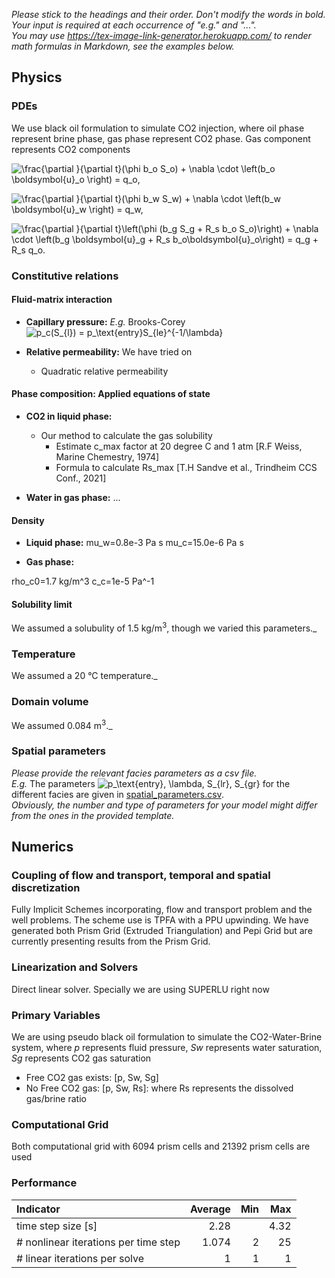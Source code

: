 _Please stick to the headings and their order. Don't modify the words in bold. Your input is required at each occurrence of "e.g." and "..."._<br>
_You may use https://tex-image-link-generator.herokuapp.com/ to render math formulas in Markdown, see the examples below._

## Physics

### PDEs

[//]: <> (_E.g._ One mass balance per component water and CO2.)
We use black oil formulation to simulate CO2 injection, where oil phase represent brine phase, gas phase represent CO2 phase. Gas component represents CO2 components

![\frac{\partial }{\partial t}(\phi b_o S_o) + \nabla \cdot \left(b_o \boldsymbol{u}_o \right) = q_o,
](https://render.githubusercontent.com/render/math?math=%5Cdisplaystyle+%0A++++%5Cfrac%7B%5Cpartial+%7D%7B%5Cpartial+t%7D%28%5Cphi+b_o+S_o%29+%2B+%5Cnabla+%5Ccdot+%5Cleft%28b_o+%5Cboldsymbol%7Bu%7D_o+%5Cright%29+%3D+q_o%2C%0A)

![\frac{\partial }{\partial t}(\phi b_w S_w) + \nabla \cdot \left(b_w \boldsymbol{u}_w \right) = q_w,](https://render.githubusercontent.com/render/math?math=%5Cdisplaystyle+%5Cfrac%7B%5Cpartial+%7D%7B%5Cpartial+t%7D%28%5Cphi+b_w+S_w%29+%2B+%5Cnabla+%5Ccdot+%5Cleft%28b_w+%5Cboldsymbol%7Bu%7D_w+%5Cright%29+%3D+q_w%2C)

![    \frac{\partial }{\partial t}\left(\phi (b_g S_g + R_s b_o S_o)\right) + \nabla \cdot \left(b_g \boldsymbol{u}_g + R_s b_o\boldsymbol{u}_o\right) = q_g + R_s q_o.](https://render.githubusercontent.com/render/math?math=%5Cdisplaystyle+++++%5Cfrac%7B%5Cpartial+%7D%7B%5Cpartial+t%7D%5Cleft%28%5Cphi+%28b_g+S_g+%2B+R_s+b_o+S_o%29%5Cright%29+%2B+%5Cnabla+%5Ccdot+%5Cleft%28b_g+%5Cboldsymbol%7Bu%7D_g+%2B+R_s+b_o%5Cboldsymbol%7Bu%7D_o%5Cright%29+%3D+q_g+%2B+R_s+q_o.)

### Constitutive relations

#### Fluid-matrix interaction

* **Capillary pressure:** _E.g._ Brooks-Corey
  ![p_c(S_{l}) = p_\text{entry}S_{le}^{-1/\lambda}](https://render.githubusercontent.com/render/math?math=%5Cdisplaystyle+p_c%28S_%7Bl%7D%29+%3D+p_%5Ctext%7Bentry%7DS_%7Ble%7D%5E%7B-1%2F%5Clambda%7D%0A)

* **Relative permeability:** 
We have tried on
  - Quadratic relative permeability

#### Phase composition: Applied equations of state

* **CO2 in liquid phase:** 
  * Our method to calculate the gas solubility 
    - Estimate c_max factor at 20 degree C and 1 atm [R.F Weiss, Marine Chemestry, 1974]
    - Formula to calculate Rs_max [T.H Sandve et al., Trindheim CCS Conf., 2021] 

* **Water in gas phase:** ...

#### Density

* **Liquid phase:** 
mu_w=0.8e-3 Pa s
mu_c=15.0e-6 Pa s

* **Gas phase:** 

rho_c0=1.7 kg/m^3 c_c=1e-5 Pa^-1

#### Solubility limit

We assumed a solubulity of 1.5 kg/m<sup>3</sup>, though we varied this parameters._

### Temperature

We assumed a 20 °C temperature._

### Domain volume

We assumed 0.084 m<sup>3</sup>._

### Spatial parameters

_Please provide the relevant facies parameters as a csv file._<br>
_E.g._ The parameters ![p_\text{entry}, \lambda, S_{lr}, S_{gr}](https://render.githubusercontent.com/render/math?math=%5Cdisplaystyle+p_%5Ctext%7Bentry%7D%2C+%5Clambda%2C+S_%7Blr%7D%2C+S_%7Bgr%7D%0A) for the different facies are given in [spatial_parameters.csv](spatial_parameters.csv).<br>
_Obviously, the number and type of parameters for your model might differ from the ones in the provided template._

## Numerics

### Coupling of flow and transport, temporal and spatial discretization

[//]: <> (_E.g._ Fully coupled, fully implicit, cell-centered FV with TPFA.)

Fully Implicit Schemes incorporating, flow and transport problem and the well problems.
The scheme use is TPFA with a PPU upwinding.
We have generated both Prism Grid (Extruded Triangulation) and Pepi Grid but are currently presenting results from the Prism Grid.
 
### Linearization and Solvers

[//]: <>  (_E.g._ Newton with line search, AMG-preconditioned BiCGSTAB for the linear systems.)
Direct linear solver. Specially we are using SUPERLU right now



### Primary Variables

[//]: <> (_E.g._ Dependent on local phase composition:)

We are using pseudo black oil formulation to simulate the CO2-Water-Brine system, where *p* represents fluid pressure, *Sw* represents water saturation, *Sg* represents CO2 gas saturation
* Free CO2 gas exists:
  [p, Sw, Sg]
* No Free CO2 gas:
  [p, Sw, Rs]: where Rs represents the dissolved gas/brine ratio


### Computational Grid

Both computational grid with 6094 prism cells and 21392 prism cells are used

### Performance

| Indicator                            |  Average |      Min |      Max |
|:-------------------------------------|---------:|---------:|---------:|
| time step size [s]                   |     2.28 |          |     4.32 | 
| # nonlinear iterations per time step |    1.074 |        2 |       25 |
| # linear iterations per solve        |        1 |        1 |        1 |
